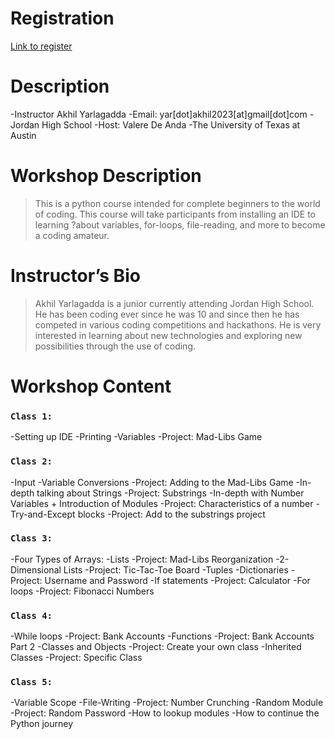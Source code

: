 # Registration

[Link to register](https://utexas.zoom.us/meeting/register/tJIrcOquqDgiGdZX9o4UFf8Vkv_IwndSNRvS)

# Description

-Instructor Akhil Yarlagadda
-Email: yar[dot]akhil2023[at]gmail[dot]com
-Jordan High School
-Host: Valere De Anda 
-The University of Texas at Austin 

# Workshop Description
> This is a python course intended for complete beginners to the world of coding. This course will take participants from installing an IDE to learning ?about variables, for-loops, file-reading, and more to become a coding amateur.

# Instructor’s Bio
> Akhil Yarlagadda is a junior currently attending Jordan High School. He has been coding ever since he was 10 and since then he has competed in various coding competitions and hackathons. He is very interested in learning about new technologies and exploring new possibilities through the use of coding.

# Workshop Content 

### `Class 1:`

-Setting up IDE
-Printing
-Variables
-Project: Mad-Libs Game

### `Class 2:`

-Input
-Variable Conversions
-Project: Adding to the Mad-Libs Game
-In-depth talking about Strings
-Project: Substrings
-In-depth with Number Variables + Introduction of Modules
-Project: Characteristics of a number
-Try-and-Except blocks
-Project: Add to the substrings project

### `Class 3:`

-Four Types of Arrays:
-Lists
-Project: Mad-Libs Reorganization
-2-Dimensional Lists
-Project: Tic-Tac-Toe Board
-Tuples
-Dictionaries
-Project: Username and Password
-If statements
-Project: Calculator
-For loops
-Project: Fibonacci Numbers

### `Class 4:`

-While loops
-Project: Bank Accounts
-Functions
-Project: Bank Accounts Part 2
-Classes and Objects
-Project: Create your own class
-Inherited Classes
-Project: Specific Class

### `Class 5:`

-Variable Scope
-File-Writing
-Project: Number Crunching
-Random Module
-Project: Random Password
-How to lookup modules
-How to continue the Python journey


